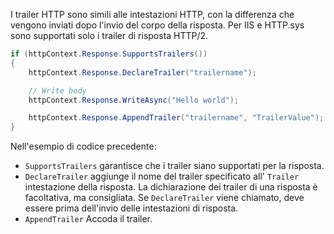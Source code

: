 I trailer HTTP sono simili alle intestazioni HTTP, con la differenza che vengono inviati dopo l'invio del corpo della risposta. Per IIS e HTTP.sys sono supportati solo i trailer di risposta HTTP/2.

```csharp
if (httpContext.Response.SupportsTrailers())
{
    httpContext.Response.DeclareTrailer("trailername"); 

    // Write body
    httpContext.Response.WriteAsync("Hello world");

    httpContext.Response.AppendTrailer("trailername", "TrailerValue");
}
```

Nell'esempio di codice precedente:

* `SupportsTrailers` garantisce che i trailer siano supportati per la risposta.
* `DeclareTrailer` aggiunge il nome del trailer specificato all' `Trailer` intestazione della risposta. La dichiarazione dei trailer di una risposta è facoltativa, ma consigliata. Se `DeclareTrailer` viene chiamato, deve essere prima dell'invio delle intestazioni di risposta.
* `AppendTrailer` Accoda il trailer.
